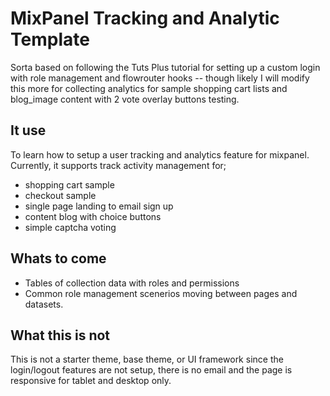 # MixPanel Tracking and Analytic Template

Sorta based on following the Tuts Plus tutorial for setting up a custom login with role management and flowrouter hooks -- though likely I will modify this more for collecting analytics for sample shopping cart lists and blog_image content with 2 vote overlay buttons testing.  

## It use

To learn how to setup a user tracking and analytics feature for mixpanel. Currently, it supports track activity management for; 

- shopping cart sample
- checkout sample
- single page landing to email sign up
- content blog with choice buttons
- simple captcha voting



## Whats to come

- Tables of collection data with roles and permissions 
- Common role management scenerios moving between pages and datasets.

## What this is not

This is not a starter theme, base theme, or UI framework since the login/logout features are not setup, there is no email and the page is responsive for tablet and desktop only.


